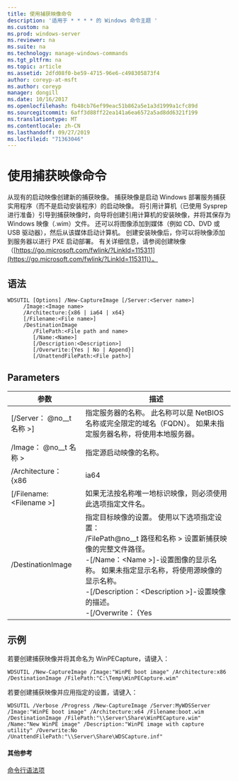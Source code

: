 ```yaml
---
title: 使用捕获映像命令
description: '适用于 * * * * 的 Windows 命令主题 '
ms.custom: na
ms.prod: windows-server
ms.reviewer: na
ms.suite: na
ms.technology: manage-windows-commands
ms.tgt_pltfrm: na
ms.topic: article
ms.assetid: 2dfd08f0-be59-4715-96e6-c498305873f4
author: coreyp-at-msft
ms.author: coreyp
manager: dongill
ms.date: 10/16/2017
ms.openlocfilehash: fb48cb76ef99eac51b862a5e1a3d1999a1cfc89d
ms.sourcegitcommit: 6aff3d88ff22ea141a6ea6572a5ad8dd6321f199
ms.translationtype: MT
ms.contentlocale: zh-CN
ms.lasthandoff: 09/27/2019
ms.locfileid: "71363046"
---
```

# <a name="using-the-new-captureimage-command"></a>使用捕获映像命令



从现有的启动映像创建新的捕获映像。 捕获映像是启动 Windows 部署服务捕获实用程序（而不是启动安装程序）的启动映像。 将引用计算机（已使用 Sysprep 进行准备）引导到捕获映像时，向导将创建引用计算机的安装映像，并将其保存为 Windows 映像（.wim）文件。 还可以将图像添加到媒体（例如 CD、DVD 或 USB 驱动器），然后从该媒体启动计算机。 创建安装映像后，你可以将映像添加到服务器以进行 PXE 启动部署。 有关详细信息，请参阅创建映像（[https://go.microsoft.com/fwlink/?LinkId=115311](https://go.microsoft.com/fwlink/?LinkId=115311)）。

## <a name="syntax"></a>语法

```
WDSUTIL [Options] /New-CaptureImage [/Server:<Server name>]
     /Image:<Image name>
     /Architecture:{x86 | ia64 | x64}
     [/Filename:<File name>]
     /DestinationImage
        /FilePath:<File path and name>
        [/Name:<Name>]
        [/Description:<Description>]
        [/Overwrite:{Yes | No | Append}]
        [/UnattendFilePath:<File path>]
```

## <a name="parameters"></a>Parameters

|        参数         |                                                                                                                                                                                                                         描述                                                                                                                                                                                                                          |
|--------------------------|--------------------------------------------------------------------------------------------------------------------------------------------------------------------------------------------------------------------------------------------------------------------------------------------------------------------------------------------------------------------------------------------------------------------------------------------------------------|
| [/Server： @no__t 名称 >] |                                                                                                                                       指定服务器的名称。 此名称可以是 NetBIOS 名称或完全限定的域名（FQDN）。 如果未指定服务器名称，将使用本地服务器。                                                                                                                                        |
|   /Image： @no__t 名称 >   |                                                                                                                                                                                                         指定源启动映像的名称。                                                                                                                                                                                                         |
|   /Architecture： {x86    |                                                                                                                                                                                                                             ia64                                                                                                                                                                                                                             |
| [/Filename:\<Filename >] |                                                                                                                                                                            如果无法按名称唯一地标识映像，则必须使用此选项指定文件名。                                                                                                                                                                            |
|    /DestinationImage     | 指定目标映像的设置。 使用以下选项指定设置：</br>/FilePath@no__t 路径和名称 > 设置新捕获映像的完整文件路径。</br>-[/Name：\<Name >]-设置图像的显示名称。 如果未指定显示名称，将使用源映像的显示名称。</br>-[/Description：\<Description >]-设置映像的描述。</br>-[/Overwrite： {Yes |

## <a name="BKMK_examples"></a>示例

若要创建捕获映像并将其命名为 WinPECapture，请键入：
```
WDSUTIL /New-CaptureImage /Image:"WinPE boot image" /Architecture:x86 /DestinationImage /FilePath:"C:\Temp\WinPECapture.wim"
```
若要创建捕获映像并应用指定的设置，请键入：
```
WDSUTIL /Verbose /Progress /New-CaptureImage /Server:MyWDSServer /Image:"WinPE boot image" /Architecture:x64 /Filename:boot.wim 
/DestinationImage /FilePath:"\\Server\Share\WinPECapture.wim" /Name:"New WinPE image" /Description:"WinPE image with capture utility" /Overwrite:No /UnattendFilePath:"\\Server\Share\WDSCapture.inf"
```

#### <a name="additional-references"></a>其他参考

[命令行语法项](command-line-syntax-key.md)